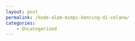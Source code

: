 ```yaml
---
layout: post
permalink: /kode-alam-mimpi-kencing-di-celana/
categories:
    - Uncategorized
---
```


